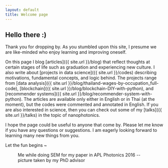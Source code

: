 ```yaml
---
layout: default
title: Welcome page
---
```


## Hello there :)

Thank you for dropping by. As you stumbled upon this site, I presume we are like-minded who enjoy learning and improving oneself.

On this page I blog [articles]({{ site.url }}/blog) that reflect thoughts at certain stages of life such as graduation and experiencing new culture. I also write about [projects in data science]({{ site.url }}/codes) describing motivations, fundamental concepts, and logic behind. The projects range from [data analysis]({{ site.url }}/blog/thailand-wages-by-occupation_full-code), [blockchain]({{ site.url }}/blog/blockchain-DIY-with-python), and [recommender systems]({{ site.url }}/blog/recommender-system-with-python). The articles are available only either in English or in Thai (at the moment), but the codes were commented and annotated in English. If you are also interested in science, then you can check out some of my [talks]({{ site.url }}/talks) in the topic of nanophotonics.

I hope the page could be useful to anyone that come by. Please let me know if you have any questions or suggestions. I am eagerly looking forward to learning many new things from you.

Let the fun begins ~

<figure>
	<img src="{{ '/assets/img/Me_doing_SEM.png' | prepend: site.baseurl }}" alt="">
	<figcaption>Me while doing SEM for my paper in APL Photonics 2016 -- picture taken by my PhD advisor</figcaption>
</figure>
